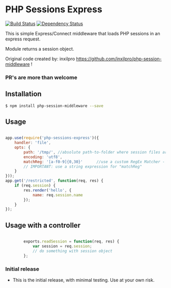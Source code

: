 # PHP Sessions Express

[![Build Status](https://travis-ci.org/nVVEBd/php-sessions-express.svg?branch=master)](https://travis-ci.org/nVVEBd/php-sessions-express)	[![Dependency Status](https://david-dm.org/nVVEBd/php-sessions-express.svg)](https://david-dm.org/nVVEBd/php-sessions-express)

This is simple Express/Connect middleware that loads PHP sessions in
an express request.

Module returns a session object.

Original code created by: inxilpro https://github.com/inxilpro/php-session-middleware !

<h3>PR's are more than welcome</h3>

## Installation

``` bash
$ npm install php-session-middleware --save
```

## Usage

``` js

app.use(require('php-sessions-express')({
	handler: 'file',
	opts: {
		path: '/tmp/', //absolute path-to-folder where session files are stored
		encoding: 'utf8',
		matchReg: '[a-f0-9]{0,30}' 		//use a custom RegEx Matcher - default is /[a-f0-9]{32,40}/i
		// IMPORTANT: use a string expression for "matchReg"
	}
}));
app.get('/restricted', function(req, res) {
	if (req.session) {
		res.render('hello', {
			name: req.session.name
		});
	}
});

```

## Usage with a controller

``` js

		exports.readSession = function(req, res) {
			var session = req.session;
			// do something with session object
		};

```
### Initial release
  - This is the initial release, with minimal testing.  Use at your own risk.
